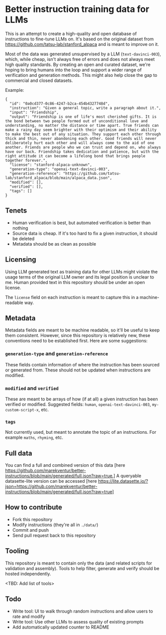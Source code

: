 # Better instruction training data for LLMs 
This is an attempt to create a high-quality and open database of instructions to fine-tune LLMs on. It's based on the original dataset from https://github.com/tatsu-lab/stanford_alpaca and is meant to improve on it. 

Most of the data was generated unsupervised by a LLM (`text-davinci-003`), which, while cheap, isn't always free of errors and does not always meet high quality standards. By creating an open and curated dataset, we're hoping to bring humans into the loop and support a wider range of verification and generation methods. This might also help close the gap to commercial and closed datasets.

Example:
```
{
  "id": "0a0cd377-0c86-4247-b2ca-454b4327748d",
  "instruction": "Given a general topic, write a paragraph about it.",
  "input": "Friendship",
  "output": "Friendship is one of life's most cherished gifts. It is the bond between two people formed out of unconditional love and understanding, no matter the distance or time apart. True friends can make a rainy day seem brighter with their optimism and their ability to make the best out of any situation. They support each other through thick and thin, never abandoning each other. Good friends will never deliberately hurt each other and will always come to the aid of one another. Friends are people who we can trust and depend on, who always have our back. Friendship takes dedication and patience, but with the right attitude it can become a lifelong bond that brings people together forever.",
  "license": "stanford-alpaca-unknown",
  "generation-type": "openai-text-davinci-003",
  "generation-reference": "https://github.com/tatsu-lab/stanford_alpaca/blob/main/alpaca_data.json",
  "modified": [],
  "verified": [],
  "tags": []
}
```

## Tenets
- Human verification is best, but automated verification is better than nothing
- Source data is cheap. If it's too hard to fix a given instruction, it should be deleted
- Metadata should be as clean as possible

## Licensing
Using LLM generated text as training data for other LLMs might violate the usage terms of the original LLM owner and its legal position is unclear to me. Human provided text in this repository should be under an open license. 

The `license` field on each instruction is meant to capture this in a machine-readable way. 

## Metadata
Metadata fields are meant to be machine readable, so it'll be useful to keep them consistent. However, since this repository is relatively new, these conventions need to be established first. Here are some suggestions: 

### `generation-type` and `generation-reference`
These fields contain information of where the instruction has been sourced or generated from. These should not be updated when instructions are modified.
### `modified` and `verified` 
These are meant to be arrays of how (if at all) a given instruction has been verified or modified. Suggested fields: `human`, `openai-text-davinci-003`, `my-custom-script-x`, etc. 
### `tags` 
Not currently used, but meant to annotate the topic of an instructions. For example `maths`, `rhyming`, etc.  

## Full data

You can find a full and combined version of this data [here https://github.com/marekventur/better-instructions/blob/main/generated/full.json?raw=true.] A queryable datasette-lite version can be accessed [here https://lite.datasette.io/?json=https://github.com/marekventur/better-instructions/blob/main/generated/full.json?raw=true]

## How to contribute
- Fork this repository
- Modify instructions (they're all in `./data/`)
- Commit and push
- Send pull request back to this repository

## Tooling
This repository is meant to contain only the data (and related scripts for validation and assembly). Tools to help filter, generate and verify should be hosted independently. 

<TBD: Add list of tools>

## Todo
- Write tool: UI to walk through random instructions and allow users to rate and modify
- Write tool: Use other LLMs to assess quality of existing prompts
- Add automatically updated counter to README
